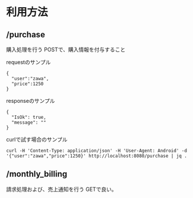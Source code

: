 # 利用方法
## /purchase
購入処理を行う
POSTで、購入情報を付与すること

requestのサンプル
```
{
  "user":"zawa",
  "price":1250
}
```

responseのサンプル
```
{
  "IsOk": true,
  "message": ""
}
```

curlで試す場合のサンプル
```
curl -H 'Content-Type: application/json' -H 'User-Agent: Android' -d '{"user":"zawa","price":1250}' http://localhost:8080/purchase | jq .
```

## /monthly_billing
請求処理および、売上通知を行う
GETで良い。
